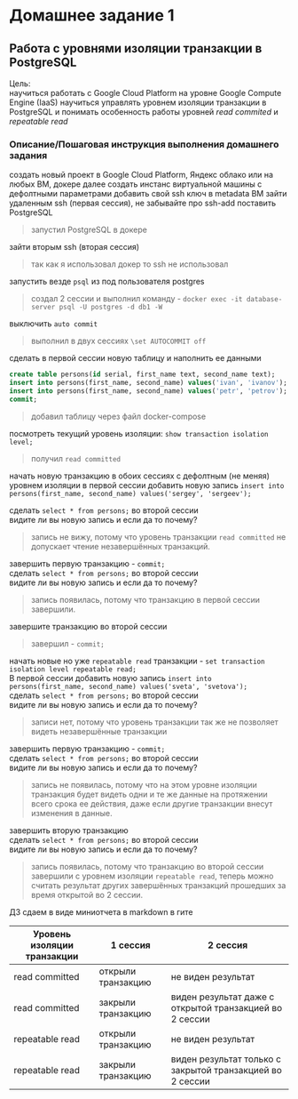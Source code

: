 # Домашнее задание 1

## Работа с уровнями изоляции транзакции в PostgreSQL

Цель:  
научиться работать с Google Cloud Platform на уровне Google Compute Engine (IaaS)
научиться управлять уровнем изоляции транзакции в PostgreSQL и понимать особенность работы уровней *read commited* и *repeatable read*

### Описание/Пошаговая инструкция выполнения домашнего задания

создать новый проект в Google Cloud Platform, Яндекс облако или на любых ВМ, докере
далее создать инстанс виртуальной машины с дефолтными параметрами
добавить свой ssh ключ в metadata ВМ
зайти удаленным ssh (первая сессия), не забывайте про ssh-add
поставить PostgreSQL
>запустил PostgreSQL в докере

зайти вторым ssh (вторая сессия)
>так как я использовал докер то ssh не использовал

запустить везде `psql` из под пользователя postgres
> создал 2 сессии и выполнил команду - `docker exec -it database-server psql -U postgres -d db1 -W`

выключить `auto commit`
> выполнил в двух сессиях `\set AUTOCOMMIT off`

сделать в первой сессии новую таблицу и наполнить ее данными

```SQL
create table persons(id serial, first_name text, second_name text); 
insert into persons(first_name, second_name) values('ivan', 'ivanov'); 
insert into persons(first_name, second_name) values('petr', 'petrov'); 
commit;
```

>добавил таблицу через файл docker-compose

посмотреть текущий уровень изоляции: `show transaction isolation level;`
>получил `read committed`

начать новую транзакцию в обоих сессиях с дефолтным (не меняя) уровнем изоляции
в первой сессии добавить новую запись
`insert into persons(first_name, second_name) values('sergey', 'sergeev');`

сделать `select * from persons;` во второй сессии  
видите ли вы новую запись и если да то почему?
> запись не вижу, потому что уровень транзакции `read committed` не допускает чтение незавершённых транзакций.

завершить первую транзакцию - `commit;`  
сделать `select * from persons;` во второй сессии  
видите ли вы новую запись и если да то почему?
> запись появилась, потому что транзакцию в первой сессии завершили.

завершите транзакцию во второй сессии
> завершил - `commit;`

начать новые но уже `repeatable read` транзакции - `set transaction isolation level repeatable read;`  
В первой сессии добавить новую запись
`insert into persons(first_name, second_name) values('sveta', 'svetova');`  
сделать  `select * from persons;` во второй сессии  
видите ли вы новую запись и если да то почему?
> записи нет, потому что уровень транзакции так же не позволяет видеть незавершённые транзакции

завершить первую транзакцию - `commit;`  
сделать `select * from persons;` во второй сессии  
видите ли вы новую запись и если да то почему?
> запись не появилась, потому что на этом уровне изоляции транзакция будет видеть одни и те же данные на протяжении всего срока ее действия, даже если другие транзакции внесут изменения в данные.

завершить вторую транзакцию  
сделать `select * from persons;` во второй сессии  
видите ли вы новую запись и если да то почему?  
> запись появилась, потому что транзакцию во второй сессии завершили с уровнем изоляции `repeatable read`, теперь можно считать результат других завершённых транзакций прошедших за время открытой во 2 сессии.

ДЗ сдаем в виде миниотчета в markdown в гите

|Уровень изоляции транзакции | 1 сессия | 2 сессия |
| --- | --- | --- |
|read committed     | открыли транзакцию| не виден результат |
|read committed     | закрыли транзакцию| виден результат даже с открытой транзакцией во 2 сессии |
|repeatable read    | открыли транзакцию| не виден результат |
|repeatable read    | закрыли транзакцию| виден результат только с закрытой транзакцией во 2 сессии |
